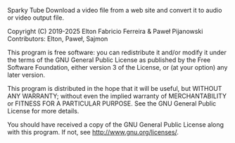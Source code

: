 Sparky Tube
Download a video file from a web site and convert it to audio or video output file.

Copyright (C) 2019-2025 Elton Fabricio Ferreira & Paweł Pijanowski
Contributors: Elton, Paweł, Sajmon

This program is free software: you can redistribute it and/or modify
it under the terms of the GNU General Public License as published by
the Free Software Foundation, either version 3 of the License, or
(at your option) any later version.

This program is distributed in the hope that it will be useful,
but WITHOUT ANY WARRANTY; without even the implied warranty of
MERCHANTABILITY or FITNESS FOR A PARTICULAR PURPOSE.  See the
GNU General Public License for more details.

You should have received a copy of the GNU General Public License
along with this program.  If not, see <http://www.gnu.org/licenses/>.
